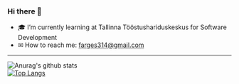 ### Hi there 👋





- 🎓 I’m currently learning at Tallinna Tööstushariduskeskus for Software Development
- ✉ How to reach me: <a href="mailto:farges314@gmail.com">farges314@gmail.com</a>
<hr>

![Anurag's github stats](https://github-readme-stats.vercel.app/api?username=JamesEst&show_icons=true&theme=algolia)
<br>
[![Top Langs](https://github-readme-stats.vercel.app/api/top-langs/?username=JamesEst&layout=Demo)](https://github.com/JamesEst/github-readme-stats)

